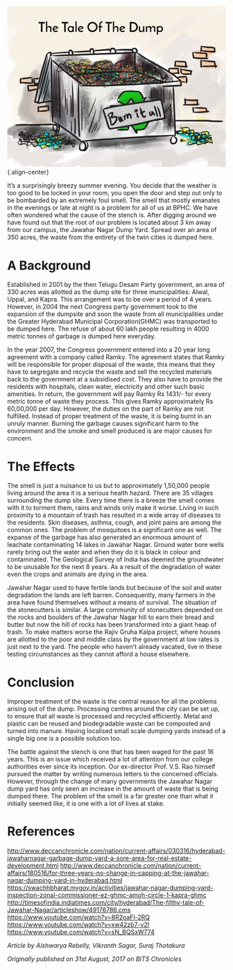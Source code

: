 <!-- TITLE: The Tale Of The Dump -->

![Burn It All Tale Of Dump](/uploads/news/burn-it-all-tale-of-dump.jpg "Burn It All Tale Of Dump"){.align-center}

It’s a surprisingly breezy summer evening. You decide that the weather is too good to be locked in your room, you open the door and step out only to be bombarded by an extremely foul smell. The smell that mostly emanates in the evenings or late at night is a problem for all of us at BPHC. We have often wondered what the cause of the stench is. After digging around we have found out that the root of our problem is located about 3 km away from our campus, the Jawahar Nagar Dump Yard. Spread over an area of 350 acres, the waste from the entirety of the twin cities is dumped here.

# A Background
Established in 2001 by the then Telugu Desam Party government, an area of 330 acres was allotted as the dump site for three municipalities: Alwal, Uppal, and Kapra. This arrangement was to be over a period of 4 years. However, in 2004 the next Congress party government took to the expansion of the dumpsite and soon the waste from all municipalities under the Greater Hyderabad Municipal Corporation(GHMC) was transported to be dumped here. The refuse of about 60 lakh people resulting in 4000 metric tonnes of garbage is dumped here everyday.

In the year 2007, the Congress government entered into a 20 year long agreement with a company called Ramky. The agreement states that Ramky will be responsible for proper disposal of the waste, this means that they have to segregate and recycle the waste and sell the recycled materials back to the government at a subsidised cost. They also have to provide the residents with hospitals, clean water, electricity and other such basic amenities. In return, the government will pay Ramky Rs 1431/- for every metric tonne of waste they process. This gives Ramky approximately Rs 60,00,000 per day. However, the duties on the part of Ramky are not fulfilled. Instead of proper treatment of the waste, it is being burnt in an unruly manner. Burning the garbage causes significant harm to the environment and the smoke and smell produced is are major causes for concern.

# The Effects
The smell is just a nuisance to us but to approximately 1,50,000 people living around the area it is a serious health hazard. There are 35 villages surrounding the dump site. Every time there is a breeze the smell comes with it to torment them, rains and winds only make it worse. Living in such proximity to a mountain of trash has resulted in a wide array of diseases to the residents. Skin diseases, asthma, cough, and joint pains are among the common ones. The problem of mosquitoes is a significant one as well. The expanse of the garbage has also generated an enormous amount of leachate contaminating 14 lakes in Jawahar Nagar. Ground water bore wells rarely bring out the water and when they do it is black in colour and contaminated. The Geological Survey of India has deemed the groundwater to be unusable for the next 8 years. As a result of the degradation of water even the crops and animals are dying in the area.

Jawahar Nagar used to have fertile lands but because of the soil and water degradation the lands are left barren. Consequently, many farmers in the area have found themselves without a means of survival. The situation of the stonecutters is similar. A large community of stonecutters depended on the rocks and boulders of the Jawahar Nagar hill to earn their bread and butter but now the hill of rocks has been transformed into a giant heap of trash. To make matters worse the Rajiv Gruha Kalpa project, where houses are allotted to the poor and middle class by the government at low rates is just next to the yard. The people who haven't already vacated, live in these testing circumstances as they cannot afford a house elsewhere.

# Conclusion
Improper treatment of the waste is the central reason for all the problems arising out of the dump. Processing centres around the city can be set up, to ensure that all waste is processed and recycled efficiently. Metal and plastic can be reused and biodegradable waste can be composted and turned into manure. Having localised small scale dumping yards instead of a single big one is a possible solution too.

The battle against the stench is one that has been waged for the past 16 years. This is an issue which received a lot of attention from our college authorities ever since its inception. Our ex-director Prof. V.S. Rao himself pursued the matter by writing numerous letters to the concerned officials. However, through the change of many governments the Jawahar Nagar dump yard has only seen an increase in the amount of waste that is being dumped there. The problem of the smell is a far greater one than what it initially seemed like, it is one with a lot of lives at stake.

# References
http://www.deccanchronicle.com/nation/current-affairs/030316/hyderabad-jawaharnagar-garbage-dump-yard-a-sore-area-for-real-estate-development.html
http://www.deccanchronicle.com/nation/current-affairs/180516/for-three-years-no-change-in-capping-at-the-jawahar-nagar-dumping-yard-in-hyderabad.html
https://swachhbharat.mygov.in/activities/jawahar-nagar-dumping-yard-inspection-zonal-commissioner-ez-ghmc-amoh-circle-1-kapra-ghmc
http://timesofindia.indiatimes.com/city/hyderabad/The-filthy-tale-of-Jawahar-Nagar/articleshow/49176786.cms
https://www.youtube.com/watch?v=8R2oaFl-2RQ
https://www.youtube.com/watch?v=xw42zb7-v2I
https://www.youtube.com/watch?v=sN_BQSxW774

*Article by Aishwarya Rebelly, Vikranth Sagar, Suraj Thotakura*

*Originally published on 31st August, 2017 on BITS Chronicles*